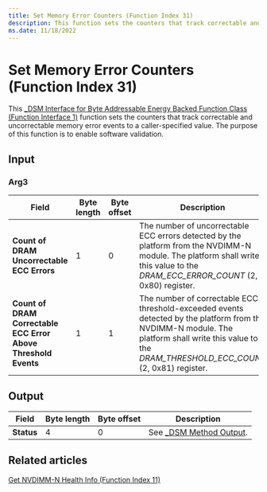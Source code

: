 ```yaml
---
title: Set Memory Error Counters (Function Index 31)
description: This function sets the counters that track correctable and uncorrectable memory error events to a caller-specified value. The purpose of this function is to enable software validation.
ms.date: 11/18/2022
---
```


# Set Memory Error Counters (Function Index 31)

This [_DSM Interface for Byte Addressable Energy Backed Function Class (Function Interface 1)](-dsm-interface-for-byte-addressable-energy-backed-function-class--function-interface-1-.md) function sets the counters that track correctable and uncorrectable memory error events to a caller-specified value. The purpose of this function is to enable software validation.

## Input

### Arg3

| Field | Byte length | Byte offset | Description |
| ----- | ----------- | ----------- | ----------- |
| **Count of DRAM Uncorrectable ECC Errors** | 1 | 0 | The number of uncorrectable ECC errors detected by the platform from the NVDIMM-N module. The platform shall write this value to the *DRAM_ECC_ERROR_COUNT* (2, 0x80) register. |
| **Count of DRAM Correctable ECC Error Above Threshold Events** | 1 | 1 | The number of correctable ECC threshold-exceeded events detected by the platform from the NVDIMM-N module. The platform shall write this value to the *DRAM_THRESHOLD_ECC_COUNT* (2, 0x81) register. |

## Output

| Field | Byte length | Byte offset | Description |
| ----- | ----------- | ----------- | ----------- |
| **Status** | 4 | 0 | See [_DSM Method Output](-dsm-interface-for-byte-addressable-energy-backed-function-class--function-interface-1-.md). |

## Related articles

[Get NVDIMM-N Health Info (Function Index 11)](get-nvdimm-n-health-info--function-index-11-.md)
